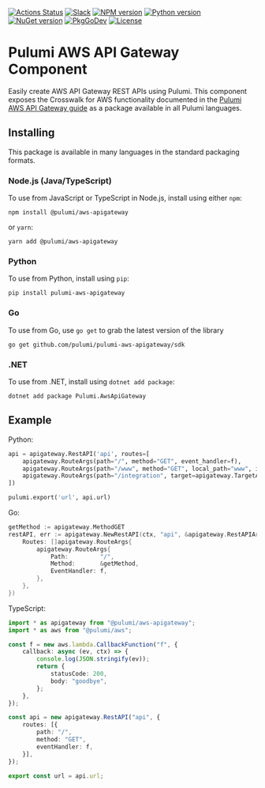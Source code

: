 [![Actions Status](https://github.com/pulumi/pulumi-aws-apigateway/workflows/release/badge.svg)](https://github.com/pulumi/pulumi-aws-apigateway/actions)
[![Slack](http://www.pulumi.com/images/docs/badges/slack.svg)](https://slack.pulumi.com)
[![NPM version](https://badge.fury.io/js/%40pulumi%2Faws-apigateway.svg)](https://www.npmjs.com/package/@pulumi/aws-apigateway)
[![Python version](https://badge.fury.io/py/pulumi-aws-apigateway.svg)](https://pypi.org/project/pulumi-aws-apigateway)
[![NuGet version](https://badge.fury.io/nu/pulumi.awsapigateway.svg)](https://badge.fury.io/nu/pulumi.awsapigateway)
[![PkgGoDev](https://pkg.go.dev/badge/github.com/pulumi/pulumi-aws-apigateway/sdk/go)](https://pkg.go.dev/github.com/pulumi/pulumi-aws-apigateway/sdk/go)
[![License](https://img.shields.io/github/license/pulumi/pulumi-aws-apigateway)](https://github.com/pulumi/pulumi-aws-apigateway/blob/master/LICENSE)

# Pulumi AWS API Gateway Component

Easily create AWS API Gateway REST APIs using Pulumi. This component exposes the Crosswalk for AWS functionality documented in the [Pulumi AWS API Gateway guide](https://www.pulumi.com/docs/guides/crosswalk/aws/api-gateway/) as a package available in all Pulumi languages.

## Installing

This package is available in many languages in the standard packaging formats.

### Node.js (Java/TypeScript)

To use from JavaScript or TypeScript in Node.js, install using either `npm`:

    npm install @pulumi/aws-apigateway

or `yarn`:

    yarn add @pulumi/aws-apigateway

### Python

To use from Python, install using `pip`:

    pip install pulumi-aws-apigateway

### Go

To use from Go, use `go get` to grab the latest version of the library

    go get github.com/pulumi/pulumi-aws-apigateway/sdk

### .NET

To use from .NET, install using `dotnet add package`:

    dotnet add package Pulumi.AwsApiGateway

## Example

Python:

```py
api = apigateway.RestAPI('api', routes=[
    apigateway.RouteArgs(path="/", method="GET", event_handler=f),
    apigateway.RouteArgs(path="/www", method="GET", local_path="www", index=False),
    apigateway.RouteArgs(path="/integration", target=apigateway.TargetArgs(uri="https://www.google.com", type="http_proxy"))
])

pulumi.export('url', api.url)
```

Go:

```go
getMethod := apigateway.MethodGET
restAPI, err := apigateway.NewRestAPI(ctx, "api", &apigateway.RestAPIArgs{
    Routes: []apigateway.RouteArgs{
        apigateway.RouteArgs{
            Path:         "/",
            Method:       &getMethod,
            EventHandler: f,
        },
    },
})
```

TypeScript:

```ts
import * as apigateway from "@pulumi/aws-apigateway";
import * as aws from "@pulumi/aws";

const f = new aws.lambda.CallbackFunction("f", {
    callback: async (ev, ctx) => {
        console.log(JSON.stringify(ev));
        return {
            statusCode: 200,
            body: "goodbye",
        };
    },
});

const api = new apigateway.RestAPI("api", {
    routes: [{
        path: "/",
        method: "GET",
        eventHandler: f,
    }],
});

export const url = api.url;
```
